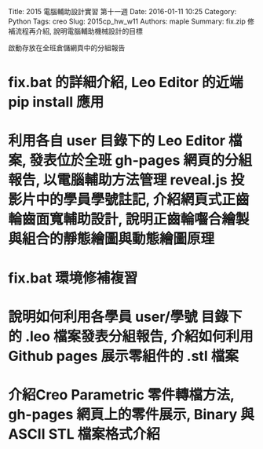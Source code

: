 Title: 2015 電腦輔助設計實習 第十一週
Date: 2016-01-11 10:25
Category: Python
Tags: creo
Slug: 2015cp_hw_w11
Authors: maple
Summary: fix.zip 修補流程再介紹, 說明電腦輔助機械設計的目標
<p>
啟動存放在全班倉儲網頁中的分組報告
<h1>fix.bat 的詳細介紹, Leo Editor 的近端 pip install 應用<h1>
<h1>利用各自 user 目錄下的 Leo Editor 檔案, 發表位於全班 gh-pages 網頁的分組報告, 以電腦輔助方法管理 reveal.js 投影片中的學員學號註記, 介紹網頁式正齒輪齒面寬輔助設計, 說明正齒輪囓合繪製與組合的靜態繪圖與動態繪圖原理<h1>
<h1>fix.bat 環境修補複習<h1>
<h1>說明如何利用各學員 user/學號 目錄下的 .leo 檔案發表分組報告, 介紹如何利用 Github pages 展示零組件的 .stl 檔案<h1>
<h1>介紹Creo Parametric 零件轉檔方法, gh-pages 網頁上的零件展示, Binary 與 ASCII STL 檔案格式介紹<h1>
